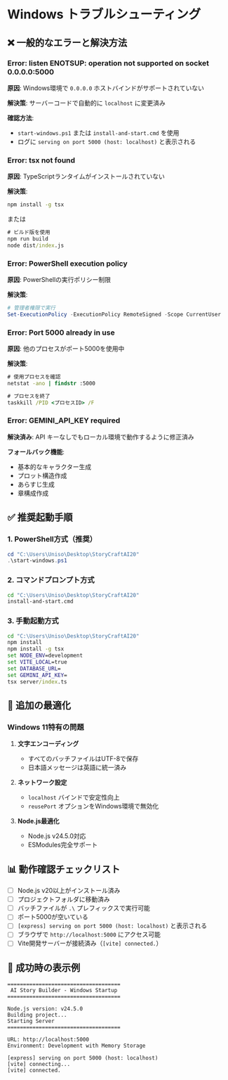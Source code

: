 # Windows トラブルシューティング

## ❌ 一般的なエラーと解決方法

### Error: listen ENOTSUP: operation not supported on socket 0.0.0.0:5000

**原因**: Windows環境で `0.0.0.0` ホストバインドがサポートされていない

**解決策**: サーバーコードで自動的に `localhost` に変更済み

**確認方法**:
- `start-windows.ps1` または `install-and-start.cmd` を使用
- ログに `serving on port 5000 (host: localhost)` と表示される

### Error: tsx not found

**原因**: TypeScriptランタイムがインストールされていない

**解決策**:
```cmd
npm install -g tsx
```

または

```cmd
# ビルド版を使用
npm run build
node dist/index.js
```

### Error: PowerShell execution policy

**原因**: PowerShellの実行ポリシー制限

**解決策**:
```powershell
# 管理者権限で実行
Set-ExecutionPolicy -ExecutionPolicy RemoteSigned -Scope CurrentUser
```

### Error: Port 5000 already in use

**原因**: 他のプロセスがポート5000を使用中

**解決策**:
```cmd
# 使用プロセスを確認
netstat -ano | findstr :5000

# プロセスを終了
taskkill /PID <プロセスID> /F
```

### Error: GEMINI_API_KEY required

**解決済み**: API キーなしでもローカル環境で動作するように修正済み

**フォールバック機能**:
- 基本的なキャラクター生成
- プロット構造作成
- あらすじ生成
- 章構成作成

## ✅ 推奨起動手順

### 1. PowerShell方式（推奨）
```powershell
cd "C:\Users\Uniso\Desktop\StoryCraftAI20"
.\start-windows.ps1
```

### 2. コマンドプロンプト方式
```cmd
cd "C:\Users\Uniso\Desktop\StoryCraftAI20"
install-and-start.cmd
```

### 3. 手動起動方式
```cmd
cd "C:\Users\Uniso\Desktop\StoryCraftAI20"
npm install
npm install -g tsx
set NODE_ENV=development
set VITE_LOCAL=true
set DATABASE_URL=
set GEMINI_API_KEY=
tsx server/index.ts
```

## 🔧 追加の最適化

### Windows 11特有の問題

1. **文字エンコーディング**
   - すべてのバッチファイルはUTF-8で保存
   - 日本語メッセージは英語に統一済み

2. **ネットワーク設定**
   - `localhost` バインドで安定性向上
   - `reusePort` オプションをWindows環境で無効化

3. **Node.js最適化**
   - Node.js v24.5.0対応
   - ESModules完全サポート

## 📊 動作確認チェックリスト

- [ ] Node.js v20以上がインストール済み
- [ ] プロジェクトフォルダに移動済み  
- [ ] バッチファイルが `.\` プレフィックスで実行可能
- [ ] ポート5000が空いている
- [ ] `[express] serving on port 5000 (host: localhost)` と表示される
- [ ] ブラウザで `http://localhost:5000` にアクセス可能
- [ ] Vite開発サーバーが接続済み（`[vite] connected.`）

## 🎯 成功時の表示例

```
====================================
 AI Story Builder - Windows Startup
====================================

Node.js version: v24.5.0
Building project...
Starting Server
====================================

URL: http://localhost:5000
Environment: Development with Memory Storage

[express] serving on port 5000 (host: localhost)
[vite] connecting...
[vite] connected.
```